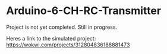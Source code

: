 # Arduino-6-CH-RC-Transmitter


Project is not yet completed. Still in progress.

Heres a link to the simulated project:
https://wokwi.com/projects/312804836188881473
